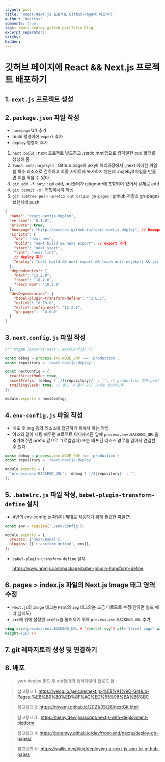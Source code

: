 ```yaml
---
layout: post
title: 'React/Next.js 프로젝트 Github-Page에 배포하기'
author: 'Nostrss'
comments: true
tags: react deploy github portfolio blog
excerpt_separator:
sticky:
hidden:
---
```


# 깃허브 페이지에 React && Next.js 프로젝트 배포하기

## 1. `next.js` 프로젝트 생성

## 2. `package.json` 파일 작성

- `homepage` Url 추가
- build 명령어에 `export` 추가
- `deploy` 명령어 추가

1. `next build` : next 프로젝트 빌드하고 ,static html앱으로 컴파일한 out/ 폴더를 생성해 줌
2. `touch out/.nojekyll` : Github page의 jekyll 처리과정에서 \_next 이러한 파일을 특수 리소스로 간주하고 최종 사이트에 복사하지 않는데 .nojekyll 파일을 만들면 이를 막을 수 있다.
3. `git add -f out/` : git add, out폴더가 gitignore에 포함되어 있어서 강제로 add
4. `git commit -m` : 커밋메시지 작성
5. `git subtree push —prefix out origin gh-pages` : github 저장소 gh-pages브랜치에 push

```json
{
  "name": "react-nextjs-deploy",
  "version": "0.1.0",
  "private": true,
  "homepage": "http://nostrss.github.io/react-nextjs-deploy", // homepage 추가
  "scripts": {
    "dev": "next dev",
    "build": "next build && next export", // export 추가
    "start": "next start",
    "lint": "next lint",
    // deploy 추가
    "deploy": "next build && next export && touch out/.nojekyll && git add -f out/ && git commit -m 'deploy to gh-pages' && git subtree push --prefix out origin gh-pages"
  },
  "dependencies": {
    "next": "12.2.0",
    "react": "18.2.0",
    "react-dom": "18.2.0"
  },
  "devDependencies": {
    "babel-plugin-transform-define": "^2.0.1",
    "eslint": "8.19.0",
    "eslint-config-next": "12.2.0",
    "gh-pages": "^4.0.0"
  }
}
```

## 3. `next.config.js` 파일 작성

```javascript
/** @type {import('next').NextConfig} */

const debug = process.env.NODE_ENV !== 'production';
const repository = 'react-nextjs-deploy';

const nextConfig = {
  reactStrictMode: true,
  assetPrefix: !debug ? `/${repository}/` : '', // production 일때 prefix 경로
  trailingSlash: true, // 빌드 시 폴더 구조 그대로 생성하도록
};

module.exports = nextConfig;
```

## 4. `env-config.js` 파일 작성

- 배포 후 img 등의 리소스에 접근하기 위해서 하는 작업
- 아래와 같이 세팅 해두면 프로젝트 어디에서든 앞에 `process.env.BACKEND_URL`을 추가해주면 prefix 값으로 ''(로컬일때) 또는 배포된 리소스 경로를 알아서 연결할 수 있다.

```javascript
const debug = process.env.NODE_ENV !== 'production';
const repository = 'react-nextjs-deploy';

module.exports = {
  'process.env.BACKEND_URL': !debug ? `/${repository}` : '',
};
```

## 5. `.babelrc.js` 파일 작성, `babel-plugin-transform-define` 설치

- 4번의 env-config.js 파일이 제대로 작동하기 위해 필요한 파일(?)

```javascript
const env = require('./env-config');

module.exports = {
  presets: ['next/babel'],
  plugins: [['transform-define', env]],
};
```

- `babel-plugin-transform-define` 설치

  https://www.npmjs.com/package/babel-plugin-transform-define

## 6. pages > index.js 파일의 Next.js Image 태그 영역 수정

- `Next.js`의 `Image` 태그는 `Html`의 `img` 태그와는 조금 다르므로 수정(안하면 빌드 에러 날지도)
- `src`에 위에 설정한 `prefix`를 불러오기 위해 `process.env.BACKEND_URL` 추가

```html
<img src={process.env.BACKEND_URL + '/vercel.svg'} alt='Vercel Logo' width={72}
height={16} />
```

## 7. git 레파지토리 생성 및 연결하기

## 8. 배포

> yarn deploy
> 빌드 후 out폴더의 정적파일이 업로드 됨

> 참고링크 1: https://velog.io/@ricale/next.js-%EB%A1%9C-GitHub-Pages-%EB%B0%B0%ED%8F%AC%ED%95%98%EA%B8%B0

> 참고링크 2: https://hhyemi.github.io/2021/05/26/nextGit.html

> 참고링크 3 : https://taeny.dev/javascript/nextjs-with-deployment-platform

> 참고링크 4: https://boramyy.github.io/dev/front-end/nextjs/deploy-gh-pages/

> 참고링크 5 : https://wallis.dev/blog/deploying-a-next-js-app-to-github-pages

